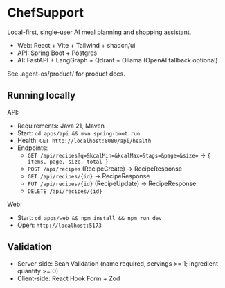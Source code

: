 # ChefSupport

Local-first, single-user AI meal planning and shopping assistant.

- Web: React + Vite + Tailwind + shadcn/ui
- API: Spring Boot + Postgres
- AI: FastAPI + LangGraph + Qdrant + Ollama (OpenAI fallback optional)

See .agent-os/product/ for product docs.

## Running locally

API:
- Requirements: Java 21, Maven
- Start: `cd apps/api && mvn spring-boot:run`
- Health: `GET http://localhost:8080/api/health`
- Endpoints:
  - `GET /api/recipes?q=&kcalMin=&kcalMax=&tags=&page=&size=` → `{ items, page, size, total }`
  - `POST /api/recipes` (RecipeCreate) → RecipeResponse
  - `GET /api/recipes/{id}` → RecipeResponse
  - `PUT /api/recipes/{id}` (RecipeUpdate) → RecipeResponse
  - `DELETE /api/recipes/{id}`

Web:
- Start: `cd apps/web && npm install && npm run dev`
- Open: `http://localhost:5173`

## Validation
- Server-side: Bean Validation (name required, servings >= 1; ingredient quantity >= 0)
- Client-side: React Hook Form + Zod
